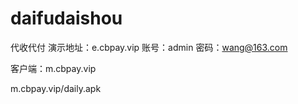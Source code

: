 # daifudaishou
代收代付
演示地址：e.cbpay.vip
账号：admin
密码：wang@163.com

客户端：m.cbpay.vip

m.cbpay.vip/daily.apk
